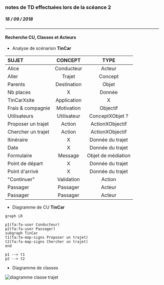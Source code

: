 ### notes de TD effectuées lors de la scéance 2
##### *18 / 09 / 2018*

---

#### Recherche CU, Classes et Acteurs

+ Analyse de scénarion **TinCar**

| SUJET | CONCEPT | TYPE |
| :------------- | :-------------: | :-------------: |
| Alice | Conducteur | Acteur |
| Aller | Trajet | Concept |
| Parents | Destination | Objet |
| Nb places | X | Donnée |
| TinCarXsite | Application | X |
| Frais & compagnie | Motivation | Objectif |
| Utilisateurs | Utilisateur | ConceptXObjet ? |
| Proposer un trajet | Action | ActionXObjectif |
| Chercher un trajet | Action | ActionXObjectif |
| Itinéraire | X | Donnée du trajet |
| Date | X | Donnée du trajet |
| Formulaire | Message | Objet de médiation |
| Point de départ | X | Donnée du trajet |
| Point d'arrivé | X | Donnée du trajet |
| "Continuer" | Validation | Action |
| Passager | Passager | Acteur |
| Passager | Passager | Acteur |

+ Diagramme de CU **TinCar**

```mermaid
graph LR

p1(fa:fa-user Conducteur)
p2(fa:fa-user Passager)
subgraph TinCar
t1(fa:fa-map-signs Proposer un trajet)
t2(fa:fa-map-signs Chercher un trajet)
end

p1 --> t1
p2 --> t2
```

+ Diagramme de classes

![diagramme classe trajet](http://www.plantuml.com/plantuml/png/7Oun3i8m34Ltdy97u0XbP8QzSXCFXiI9R9S1n85wZbwCjDANljxxovyyo6Aj1VmbsiceOYhaVeqmMTRWMsfwbm_Z1U1Sy67qvC0l86ghY_7S2oNsmPc2Hqc8xfkHs46zYSQSPpAJzxwTvX0yqia2VZ2nvd7Y3m00)

<!--
```puml
class Trajet {
  nombre_places
  date
  itinéraire
  point_d_arrivé
  pont_de_depart
}
```
-->
